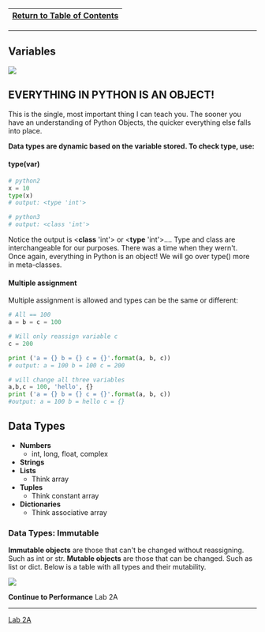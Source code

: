 |[Return to Table of Contents](/00-Table-of-Contents.md)|
|---|

---

## Variables

![](../.gitbook/assets/isthisameme.jpg)

## EVERYTHING IN PYTHON IS AN OBJECT!

This is the single, most important thing I can teach you. The sooner you have an understanding of Python Objects, the quicker everything else falls into place.

**Data types are dynamic based on the variable stored. To check type, use:**

#### **type\(**var**\)**

```python
# python2
x = 10
type(x)
# output: <type 'int'>

# python3
# output: <class 'int'>
```

Notice the output is &lt;**class** 'int'&gt; or &lt;**type** 'int'&gt;.... Type and class are interchangeable for our purposes. There was a time when they wern't. Once again, everything in Python is an object! We will go over type\(\) more in meta-classes.

#### Multiple assignment

Multiple assignment is allowed and types can be the same or different:

```python
# All == 100
a = b = c = 100

# Will only reassign variable c
c = 200

print ('a = {} b = {} c = {}'.format(a, b, c))
# output: a = 100 b = 100 c = 200

# will change all three variables
a,b,c = 100, 'hello', {}
print ('a = {} b = {} c = {}'.format(a, b, c))
#output: a = 100 b = hello c = {}
```

## Data Types

* **Numbers**
  * int, long, float, complex
* **Strings**
* **Lists**
  * Think array
* **Tuples**
  * Think constant array
* **Dictionaries**
  * Think associative array

### Data Types: Immutable

**Immutable objects** are those that can't be changed without reassigning. Such as int or str. **Mutable objects** are those that can be changed. Such as list or dict. Below is a table with all types and their mutability.

![](../.gitbook/assets/mutable.png)

**Continue to Performance** Lab 2A

---

[Lab 2A](02_Data_Types/lab2a.md)
